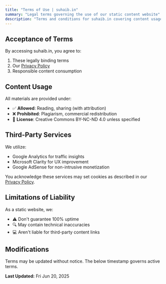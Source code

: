 ```yaml
---
title: "Terms of Use | suhaib.in"
summary: "Legal terms governing the use of our static content website"
description: "Terms and conditions for suhaib.in covering content usage, analytics, and liability limitations for our read-only technical blog."
---
```


## **Acceptance of Terms**
By accessing suhaib.in, you agree to:
1. These legally binding terms
2. Our [Privacy Policy](/privacy)
3. Responsible content consumption

## **Content Usage**
All materials are provided under:
- ✅ **Allowed**: Reading, sharing (with attribution)
- ❌ **Prohibited**: Plagiarism, commercial redistribution
- 📜 **License**: Creative Commons BY-NC-ND 4.0 unless specified

## **Third-Party Services**
We utilize:
- Google Analytics for traffic insights
- Microsoft Clarity for UX improvement
- Google AdSense for non-intrusive monetization

You acknowledge these services may set cookies as described in our [Privacy Policy](/privacy).

## **Limitations of Liability**
As a static website, we:
- ⚠️ Don't guarantee 100% uptime
- 🔍 May contain technical inaccuracies
- 💻 Aren't liable for third-party content links

## **Modifications**
Terms may be updated without notice. The below timestamp governs active terms.

**Last Updated:** Fri Jun 20, 2025